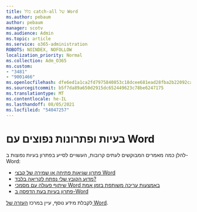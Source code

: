 ```yaml
---
title: כלל catch-all של Word
ms.author: pebaum
author: pebaum
manager: scotv
ms.audience: Admin
ms.topic: article
ms.service: o365-administration
ROBOTS: NOINDEX, NOFOLLOW
localization_priority: Normal
ms.collection: Adm_O365
ms.custom:
- "3481"
- "9001466"
ms.openlocfilehash: dfe6ed1a1ca2fd7975840853c18dcee681ead28fba2b22092ca7edee925c8a62
ms.sourcegitcommit: b5f7da89a650d2915dc652449623c78be6247175
ms.translationtype: MT
ms.contentlocale: he-IL
ms.lasthandoff: 08/05/2021
ms.locfileid: "54047257"
---
```

# <a name="common-issues-and-resolutions-with-word"></a>בעיות ופתרונות נפוצים עם Word

להלן כמה מאמרים המבוקשים לעתים קרובות, העשויים לסייע בפתרון בעיות נפוצות ב- Word:

- [פתרון שגיאות פתיחה או שמירה של קבצי Word](https://docs.microsoft.com/alchemyinsights/errors-opening-or-saving-files)
- [מדוע הקובץ שלי נפתח לקריאה בלבד?](https://support.office.com/article/why-did-my-file-open-read-only-3ab4b792-da50-4b38-8628-14c64e1f1d15)
- [שיתוף פעולה עם מסמכי Word באמצעות עריכה משותפת בזמן אמת](https://support.office.com/article/collaborate-on-word-documents-with-real-time-co-authoring-7dd3040c-3f30-4fdd-bab0-8586492a1f1d?wt.mc_id=fsn_word_share_and_coauthor)
- [פתרון בעיות בעת הדפסה ב-Word](https://docs.microsoft.com/office/troubleshoot/word/print-failures-in-word)

לקבלת מידע נוסף, עיין במרכז [העזרה של Word](https://support.office.com/word).
